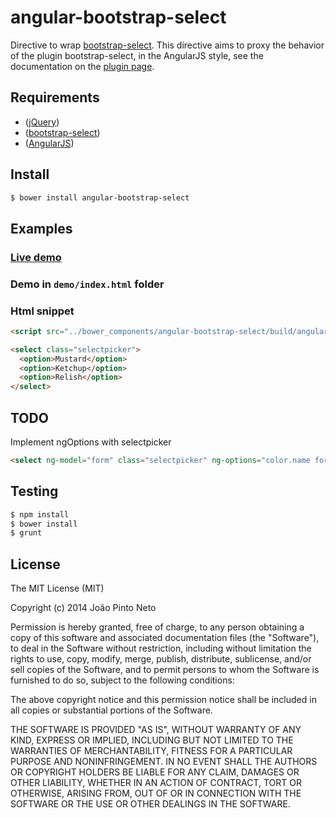 angular-bootstrap-select
========================

Directive to wrap [bootstrap-select](http://silviomoreto.github.io/bootstrap-select/). This directive aims to proxy the behavior of the plugin bootstrap-select, in the AngularJS style, see the documentation on the [plugin page](http://silviomoreto.github.io/bootstrap-select/).

## Requirements
- ([jQuery](http://jquery.com/))
- ([bootstrap-select](http://silviomoreto.github.io/bootstrap-select/))
- ([AngularJS](http://angularjs.org/))

## Install

```bash
$ bower install angular-bootstrap-select
```

## Examples

### [Live demo](http://joaoneto.github.io/angular-bootstrap-select/)

### Demo in `demo/index.html` folder

### Html snippet

```html
<script src="../bower_components/angular-bootstrap-select/build/angular-bootstrap-select.min.js"></script>

<select class="selectpicker">
  <option>Mustard</option>
  <option>Ketchup</option>
  <option>Relish</option>
</select>
```

## TODO

Implement ngOptions with selectpicker
```html
<select ng-model="form" class="selectpicker" ng-options="color.name for color in colors"></select>
```

## Testing

```bash
$ npm install
$ bower install
$ grunt
```

## License
The MIT License (MIT)

Copyright (c) 2014 João Pinto Neto

Permission is hereby granted, free of charge, to any person obtaining a copy
of this software and associated documentation files (the "Software"), to deal
in the Software without restriction, including without limitation the rights
to use, copy, modify, merge, publish, distribute, sublicense, and/or sell
copies of the Software, and to permit persons to whom the Software is
furnished to do so, subject to the following conditions:

The above copyright notice and this permission notice shall be included in
all copies or substantial portions of the Software.

THE SOFTWARE IS PROVIDED "AS IS", WITHOUT WARRANTY OF ANY KIND, EXPRESS OR
IMPLIED, INCLUDING BUT NOT LIMITED TO THE WARRANTIES OF MERCHANTABILITY,
FITNESS FOR A PARTICULAR PURPOSE AND NONINFRINGEMENT. IN NO EVENT SHALL THE
AUTHORS OR COPYRIGHT HOLDERS BE LIABLE FOR ANY CLAIM, DAMAGES OR OTHER
LIABILITY, WHETHER IN AN ACTION OF CONTRACT, TORT OR OTHERWISE, ARISING FROM,
OUT OF OR IN CONNECTION WITH THE SOFTWARE OR THE USE OR OTHER DEALINGS IN
THE SOFTWARE.
